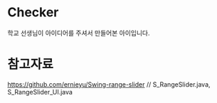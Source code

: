 # Checker
학교 선생님이 아이디어를 주셔서 만들어본 아이입니다.

# 참고자료
https://github.com/ernieyu/Swing-range-slider // S_RangeSlider.java, S_RangeSlider_UI.java
